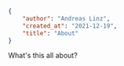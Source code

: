 ```json
{
    "author": "Andreas Linz",
    "created_at": "2021-12-19",
    "title": "About"
}
```

What's this all about?